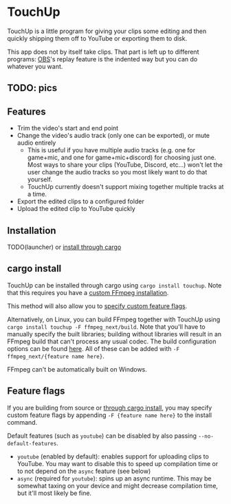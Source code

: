 # TouchUp

TouchUp is a little program for giving your clips some editing and then quickly
shipping them off to YouTube or exporting them to disk.

This app does not by itself take clips. That part is left up to different programs:
[OBS](https://obsproject.com/)'s replay feature is the indented way but you can do
whatever you want.

## TODO: pics

## Features

- Trim the video's start and end point
- Change the video's audio track (only one can be exported), or mute audio entirely
    - This is useful if you have multiple audio tracks (e.g. one for game+mic, and one for game+mic+discord)
      for choosing just one. Most ways to share your clips (YouTube, Discord, etc...) won't let the user
      change the audio tracks so you most likely want to do that yourself.
    - TouchUp currently doesn't support mixing together multiple tracks at a time.
- Export the edited clips to a configured folder
- Upload the edited clip to YouTube quickly

## Installation

TODO(launcher) or [install through cargo](#cargo-install)

## cargo install

TouchUp can be installed through cargo using `cargo install touchup`. Note that
this requires you have a [custom FFmpeg installation](https://github.com/zmwangx/rust-ffmpeg/wiki/Notes-on-building).

This method will also allow you to [specify custom feature flags](#feature-flags).

Alternatively, on Linux, you can build FFmpeg together with TouchUp using
`cargo install touchup -F ffmpeg_next/build`. Note that you'll have to manually
specify the built libraries; building without libraries will result in an FFmpeg
build that can't process any usual codec. The build configuration options can be found
[here](https://github.com/zmwangx/rust-ffmpeg/blob/1922ed055f96c368628e5b543ec4c59ddfa01ff4/Cargo.toml#L32-L88).
All of these can be added with `-F ffmpeg_next/{feature name here}`.

FFmpeg can't be automatically built on Windows.

## Feature flags

If you are building from source or [through cargo install](#cargo-install), you may
specify custom feature flags by appending `-F {feature name here}` to the install
command.

Default features (such as `youtube`) can be disabled by also passing `--no-default-features`.

- `youtube` (enabled by default): enables support for uploading clips to YouTube. You
  may want to disable this to speed up compilation time or to not depend on the `async` feature (see below)
- `async` (required for `youtube`): spins up an async runtime. This may be somewhat taxing
  on your device and might decrease compilation time, but it'll most likely be fine.